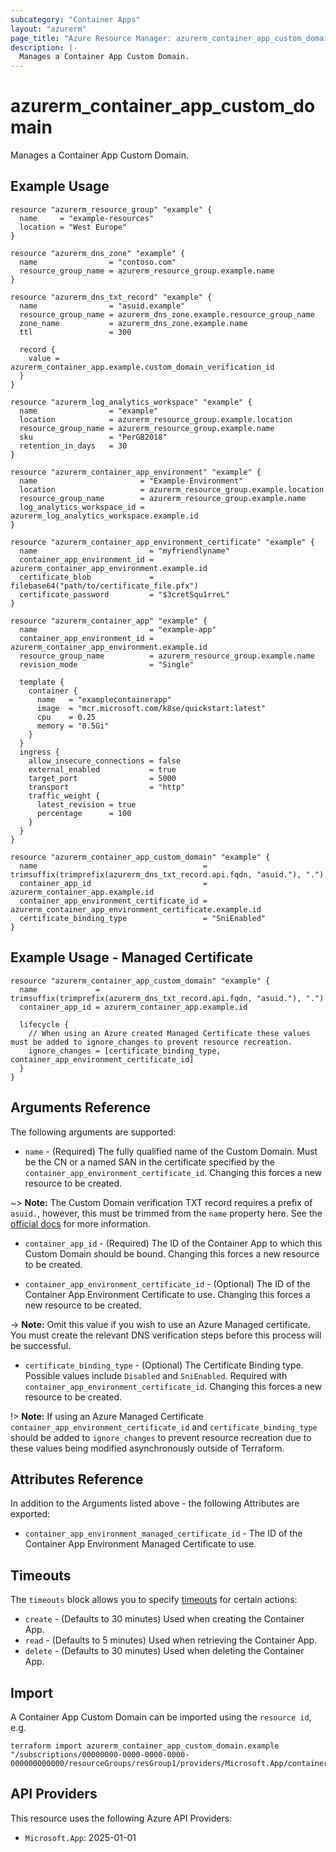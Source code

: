 ```yaml
---
subcategory: "Container Apps"
layout: "azurerm"
page_title: "Azure Resource Manager: azurerm_container_app_custom_domain"
description: |-
  Manages a Container App Custom Domain.
---
```


# azurerm_container_app_custom_domain

Manages a Container App Custom Domain.

## Example Usage

```hcl
resource "azurerm_resource_group" "example" {
  name     = "example-resources"
  location = "West Europe"
}

resource "azurerm_dns_zone" "example" {
  name                = "contoso.com"
  resource_group_name = azurerm_resource_group.example.name
}

resource "azurerm_dns_txt_record" "example" {
  name                = "asuid.example"
  resource_group_name = azurerm_dns_zone.example.resource_group_name
  zone_name           = azurerm_dns_zone.example.name
  ttl                 = 300

  record {
    value = azurerm_container_app.example.custom_domain_verification_id
  }
}

resource "azurerm_log_analytics_workspace" "example" {
  name                = "example"
  location            = azurerm_resource_group.example.location
  resource_group_name = azurerm_resource_group.example.name
  sku                 = "PerGB2018"
  retention_in_days   = 30
}

resource "azurerm_container_app_environment" "example" {
  name                       = "Example-Environment"
  location                   = azurerm_resource_group.example.location
  resource_group_name        = azurerm_resource_group.example.name
  log_analytics_workspace_id = azurerm_log_analytics_workspace.example.id
}

resource "azurerm_container_app_environment_certificate" "example" {
  name                         = "myfriendlyname"
  container_app_environment_id = azurerm_container_app_environment.example.id
  certificate_blob             = filebase64("path/to/certificate_file.pfx")
  certificate_password         = "$3cretSqu1rreL"
}

resource "azurerm_container_app" "example" {
  name                         = "example-app"
  container_app_environment_id = azurerm_container_app_environment.example.id
  resource_group_name          = azurerm_resource_group.example.name
  revision_mode                = "Single"

  template {
    container {
      name   = "examplecontainerapp"
      image  = "mcr.microsoft.com/k8se/quickstart:latest"
      cpu    = 0.25
      memory = "0.5Gi"
    }
  }
  ingress {
    allow_insecure_connections = false
    external_enabled           = true
    target_port                = 5000
    transport                  = "http"
    traffic_weight {
      latest_revision = true
      percentage      = 100
    }
  }
}

resource "azurerm_container_app_custom_domain" "example" {
  name                                     = trimsuffix(trimprefix(azurerm_dns_txt_record.api.fqdn, "asuid."), ".")
  container_app_id                         = azurerm_container_app.example.id
  container_app_environment_certificate_id = azurerm_container_app_environment_certificate.example.id
  certificate_binding_type                 = "SniEnabled"
}

```

## Example Usage - Managed Certificate

```hcl
resource "azurerm_container_app_custom_domain" "example" {
  name             = trimsuffix(trimprefix(azurerm_dns_txt_record.api.fqdn, "asuid."), ".")
  container_app_id = azurerm_container_app.example.id

  lifecycle {
    // When using an Azure created Managed Certificate these values must be added to ignore_changes to prevent resource recreation.
    ignore_changes = [certificate_binding_type, container_app_environment_certificate_id]
  }
}

```

## Arguments Reference

The following arguments are supported:

* `name` - (Required) The fully qualified name of the Custom Domain. Must be the CN or a named SAN in the certificate specified by the `container_app_environment_certificate_id`. Changing this forces a new resource to be created.

~> **Note:** The Custom Domain verification TXT record requires a prefix of `asuid.`, however, this must be trimmed from the `name` property here. See the [official docs](https://learn.microsoft.com/en-us/azure/container-apps/custom-domains-certificates) for more information.

* `container_app_id` - (Required) The ID of the Container App to which this Custom Domain should be bound. Changing this forces a new resource to be created.

* `container_app_environment_certificate_id` - (Optional) The ID of the Container App Environment Certificate to use. Changing this forces a new resource to be created.

-> **Note:** Omit this value if you wish to use an Azure Managed certificate. You must create the relevant DNS verification steps before this process will be successful.

* `certificate_binding_type` - (Optional) The Certificate Binding type. Possible values include `Disabled` and `SniEnabled`.  Required with `container_app_environment_certificate_id`. Changing this forces a new resource to be created.

!> **Note:** If using an Azure Managed Certificate `container_app_environment_certificate_id` and `certificate_binding_type` should be added to `ignore_changes` to prevent resource recreation due to these values being modified asynchronously outside of Terraform.

## Attributes Reference

In addition to the Arguments listed above - the following Attributes are exported:

* `container_app_environment_managed_certificate_id` - The ID of the Container App Environment Managed Certificate to use.

## Timeouts

The `timeouts` block allows you to specify [timeouts](https://www.terraform.io/docs/configuration/resources.html#timeouts) for certain actions:

* `create` - (Defaults to 30 minutes) Used when creating the Container App.
* `read` - (Defaults to 5 minutes) Used when retrieving the Container App.
* `delete` - (Defaults to 30 minutes) Used when deleting the Container App.

## Import

A Container App Custom Domain can be imported using the `resource id`, e.g.

```shell
terraform import azurerm_container_app_custom_domain.example "/subscriptions/00000000-0000-0000-0000-000000000000/resourceGroups/resGroup1/providers/Microsoft.App/containerApps/myContainerApp/customDomainName/mycustomdomain.example.com"
```

## API Providers
<!-- This section is generated, changes will be overwritten -->
This resource uses the following Azure API Providers:

* `Microsoft.App`: 2025-01-01

